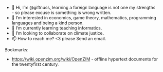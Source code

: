 - 👋 Hi, I’m @giftnuss, learning a foreign language is not one my strengths - so please excuse is something is wrong written. 
- 👀 I’m interested in economics, game theory, mathematics, programming languages and being a kind person.
- 🌱 I’m currently learning teaching informatics.
- 💞️ I’m looking to collaborate on climate justice.
- 📫 How to reach me? <3 please Send an email.

Bookmarks:
* https://wiki.openzim.org/wiki/OpenZIM - offline hypertext documents for the twentyfirst century.

<!---
giftnuss/giftnuss is a ✨ special ✨ repository because its `README.md` (this file) appears on your GitHub profile.
You can click the Preview link to take a look at your changes.
--->
